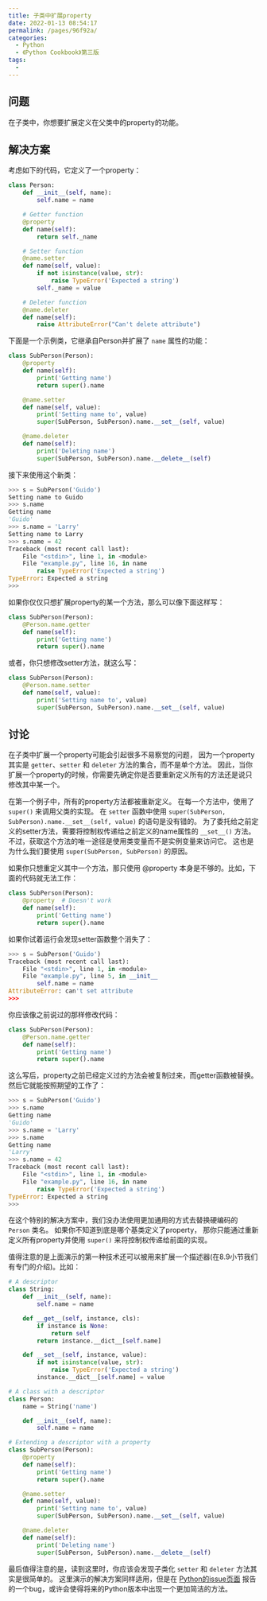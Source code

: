 ```yaml
---
title: 子类中扩展property
date: 2022-01-13 08:54:17
permalink: /pages/96f92a/
categories:
  - Python
  - 《Python Cookbook》第三版
tags:
  -
---
```


## 问题

在子类中，你想要扩展定义在父类中的property的功能。

## 解决方案

考虑如下的代码，它定义了一个property：

```python
class Person:
    def __init__(self, name):
        self.name = name

    # Getter function
    @property
    def name(self):
        return self._name

    # Setter function
    @name.setter
    def name(self, value):
        if not isinstance(value, str):
            raise TypeError('Expected a string')
        self._name = value

    # Deleter function
    @name.deleter
    def name(self):
        raise AttributeError("Can't delete attribute")
```

下面是一个示例类，它继承自Person并扩展了 `name` 属性的功能：

```python
class SubPerson(Person):
    @property
    def name(self):
        print('Getting name')
        return super().name

    @name.setter
    def name(self, value):
        print('Setting name to', value)
        super(SubPerson, SubPerson).name.__set__(self, value)

    @name.deleter
    def name(self):
        print('Deleting name')
        super(SubPerson, SubPerson).name.__delete__(self)
```

接下来使用这个新类：

```python
>>> s = SubPerson('Guido')
Setting name to Guido
>>> s.name
Getting name
'Guido'
>>> s.name = 'Larry'
Setting name to Larry
>>> s.name = 42
Traceback (most recent call last):
    File "<stdin>", line 1, in <module>
    File "example.py", line 16, in name
        raise TypeError('Expected a string')
TypeError: Expected a string
>>>
```

如果你仅仅只想扩展property的某一个方法，那么可以像下面这样写：

```python
class SubPerson(Person):
    @Person.name.getter
    def name(self):
        print('Getting name')
        return super().name
```

或者，你只想修改setter方法，就这么写：

```python
class SubPerson(Person):
    @Person.name.setter
    def name(self, value):
        print('Setting name to', value)
        super(SubPerson, SubPerson).name.__set__(self, value)
```

## 讨论

在子类中扩展一个property可能会引起很多不易察觉的问题， 因为一个property其实是 `getter`、`setter` 和 `deleter` 方法的集合，而不是单个方法。 因此，当你扩展一个property的时候，你需要先确定你是否要重新定义所有的方法还是说只修改其中某一个。

在第一个例子中，所有的property方法都被重新定义。 在每一个方法中，使用了 `super()` 来调用父类的实现。 在 `setter` 函数中使用 `super(SubPerson, SubPerson).name.__set__(self, value)` 的语句是没有错的。 为了委托给之前定义的setter方法，需要将控制权传递给之前定义的name属性的 `__set__()` 方法。 不过，获取这个方法的唯一途径是使用类变量而不是实例变量来访问它。 这也是为什么我们要使用 `super(SubPerson, SubPerson)` 的原因。

如果你只想重定义其中一个方法，那只使用 @property 本身是不够的。比如，下面的代码就无法工作：

```python
class SubPerson(Person):
    @property  # Doesn't work
    def name(self):
        print('Getting name')
        return super().name
```

如果你试着运行会发现setter函数整个消失了：

```python
>>> s = SubPerson('Guido')
Traceback (most recent call last):
    File "<stdin>", line 1, in <module>
    File "example.py", line 5, in __init__
        self.name = name
AttributeError: can't set attribute
>>>
```

你应该像之前说过的那样修改代码：

```python
class SubPerson(Person):
    @Person.name.getter
    def name(self):
        print('Getting name')
        return super().name
```

这么写后，property之前已经定义过的方法会被复制过来，而getter函数被替换。然后它就能按照期望的工作了：

```python
>>> s = SubPerson('Guido')
>>> s.name
Getting name
'Guido'
>>> s.name = 'Larry'
>>> s.name
Getting name
'Larry'
>>> s.name = 42
Traceback (most recent call last):
    File "<stdin>", line 1, in <module>
    File "example.py", line 16, in name
        raise TypeError('Expected a string')
TypeError: Expected a string
>>>
```

在这个特别的解决方案中，我们没办法使用更加通用的方式去替换硬编码的 `Person` 类名。 如果你不知道到底是哪个基类定义了property， 那你只能通过重新定义所有property并使用 `super()` 来将控制权传递给前面的实现。

值得注意的是上面演示的第一种技术还可以被用来扩展一个描述器(在8.9小节我们有专门的介绍)。比如：

```python
# A descriptor
class String:
    def __init__(self, name):
        self.name = name

    def __get__(self, instance, cls):
        if instance is None:
            return self
        return instance.__dict__[self.name]

    def __set__(self, instance, value):
        if not isinstance(value, str):
            raise TypeError('Expected a string')
        instance.__dict__[self.name] = value

# A class with a descriptor
class Person:
    name = String('name')

    def __init__(self, name):
        self.name = name

# Extending a descriptor with a property
class SubPerson(Person):
    @property
    def name(self):
        print('Getting name')
        return super().name

    @name.setter
    def name(self, value):
        print('Setting name to', value)
        super(SubPerson, SubPerson).name.__set__(self, value)

    @name.deleter
    def name(self):
        print('Deleting name')
        super(SubPerson, SubPerson).name.__delete__(self)
```

最后值得注意的是，读到这里时，你应该会发现子类化 `setter` 和 `deleter` 方法其实是很简单的。 这里演示的解决方案同样适用，但是在 [Python的issue页面](http://bugs.python.org/issue14965) 报告的一个bug，或许会使得将来的Python版本中出现一个更加简洁的方法。